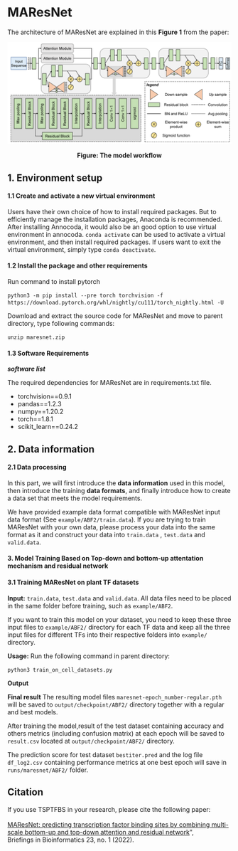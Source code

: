 # MAResNet
The architecture of MAResNet are explained in this **Figure 1** from the paper:
<p align="center">
<img src="maresnet.png">
</p>
<p align="center"><b>Figure: The model workflow</b></p>

## 1. Environment setup

#### 1.1 Create and activate a new virtual environment

Users have their own choice of how to install required packages. But to efficiently manage the installation packages, Anaconda is recommended. After installing Annocoda, it would also be an good option to use virtual environment in annocoda. `conda activate` can be used to activate a virtual environment, and then install required packages. If users want to exit the virtual environment, simply type `conda deactivate`. 

#### 1.2 Install the package and other requirements

Run command to install pytorch

```
python3 -m pip install --pre torch torchvision -f https://download.pytorch.org/whl/nightly/cu111/torch_nightly.html -U
```

Download and extract the source code for MAResNet and move to parent directory, type following commands:
```
unzip maresnet.zip
```

#### 1.3 Software Requirements

***software list***

The required dependencies for MAResNet are in requirements.txt file.

- torchvision==0.9.1      
- pandas==1.2.3
- numpy==1.20.2           
- torch==1.8.1
- scikit_learn==0.24.2

## 2. Data information

#### 2.1 Data processing
In this part, we will first introduce the **data information** used in this model, then introduce the training **data formats**, and finally introduce how to create a data set that meets the model requirements.

We have provided example data format compatible with MAResNet input data format (See `example/ABF2/train.data`). If you are trying to train MAResNet with your own data, please process your data into the same format as it and construct your data into `train.data` , `test.data` and `valid.data`.

#### 3. Model Training Based on Top-down and bottom-up attentation mechanism and residual network

#### 3.1 Training MAResNet on plant TF datasets
**Input:** `train.data`, `test.data` and `valid.data`.
All data files need to be placed in the same folder before training, such as `example/ABF2`.

If you want to train this model on your dataset, you need to keep these three input files to `example/ABF2/` directory for each TF data and keep all the three input files for different TFs into their respective folders into `example/` directory.

**Usage:**
Run the following command in parent directory:

```
python3 train_on_cell_datasets.py
```

**Output**

**Final result** The resulting model files `maresnet-epoch_number-regular.pth` will be saved to `output/checkpoint/ABF2/` directory together with a regular and best models.
 
After training the model,result of the test dataset containing accuracy and others metrics (including confusion matrix) at each epoch will be saved to `result.csv` located at `output/checkpoint/ABF2/` directory.

The prediction score for test dataset `bestiter.pred` and the log file `df_log2.csv` containing performance metrics at one best epoch will save in `runs/maresnet/ABF2/` folder.

## Citation
If you use TSPTFBS in your research, please cite the following paper:</br>
<br/>
[MAResNet: predicting transcription factor binding sites by combining multi-scale bottom-up and top-down attention and residual network](https://academic.oup.com/bib/article/23/1/bbab445/6399874)",<br/>
Briefings in Bioinformatics 23, no. 1 (2022).

